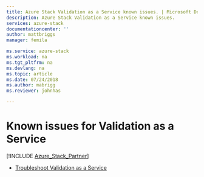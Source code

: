 ```yaml
---
title: Azure Stack Validation as a Service known issues. | Microsoft Docs
description: Azure Stack Validation as a Service known issues.
services: azure-stack
documentationcenter: ''
author: mattbriggs
manager: femila

ms.service: azure-stack
ms.workload: na
ms.tgt_pltfrm: na
ms.devlang: na
ms.topic: article
ms.date: 07/24/2018
ms.author: mabrigg
ms.reviewer: johnhas

---
```


# Known issues for Validation as a Service

[!INCLUDE [Azure_Stack_Partner](./includes/azure-stack-partner-appliesto.md)]

- [Troubleshoot Validation as a Service](azure-stack-vaas-troubleshoot.md)